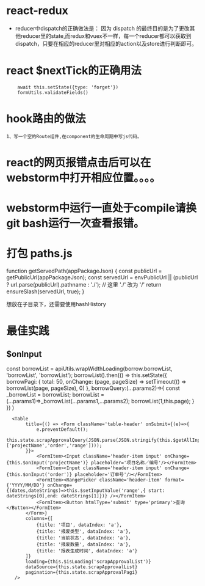 # react-redux
- reducer中dispatch的正确做法是：
    因为 dispatch 的最终目的是为了更改其他reducer里的state,而redux和vuex不一样，每一个reducer都可以获取到dispatch，只要在相应的reducer里对相应的action以及store进行判断即可。

# react $nextTick的正确用法
        await this.setState({type: 'forget'})
        formUtils.validateFields()

# hook路由的做法
    1、写一个空的Route组件,在component的生命周期中写js代码。

# react的网页报错点击后可以在webstorm中打开相应位置。。。。

# webstorm中运行一直处于compile请换git bash运行一次查看报错。

# 打包 paths.js 
  function getServedPath(appPackageJson) {
  const publicUrl = getPublicUrl(appPackageJson);
  const servedUrl =
      envPublicUrl || (publicUrl ? url.parse(publicUrl).pathname : './');  // 这里 './' 改为 '/'
    return ensureSlash(servedUrl, true);
  }

  想放在子目录下，还需要使用hashHistory


# 最佳实践
## $onInput
   const borrowList = apiUtils.wrapWidthLoading(borrow.borrowList, 'borrowList', 'borrowList');
   borrowList().then(() => this.setState({
         borrowPagi: {
             total: 50,
             onChange: (page, pageSize) => setTimeout(() => borrowList(page, pageSize), 0)
         },
           borrowQuery:(...params2)=>{
               const _borrowList = borrowList;
               borrowList = (...params1)=>_borrowList(...params1,...params2);
               borrowList(1,this.page);
           }
       })
   )

      <Table
           title={() => <Form className='table-header' onSubmit={(e)=>{
               e.preventDefault();
               this.state.scrapApprovalQuery(JSON.parse(JSON.stringify(this.$getAllInputValue(),['projectName','order','range'])));
           }}>
               <FormItem><Input className='header-item input' onChange={this.$onInput('projectName')} placeholder='项目名称／编号'/></FormItem>
               <FormItem><Input className='header-item input' onChange={this.$onInput('order')} placeholder='订单号'/></FormItem>
               <FormItem><RangePicker className='header-item' format={'YYYY/MM/DD'} onChange={(dates,dateStrings)=>this.$setInputValue('range',{ start: dateStrings[0],end: dateStrings[1]})} /></FormItem>
               <FormItem><Button htmlType='submit' type='primary'>查询</Button></FormItem>
           </Form>}
           columns={[
               {title: '项目', dataIndex: 'a'},
               {title: '报废类型', dataIndex: 'a'},
               {title: '当前状态', dataIndex: 'a'},
               {title: '报废数量', dataIndex: 'a'},
               {title: '报表生成时间', dataIndex: 'a'}
           ]}
           loading={this.$isLoading('scrapApprovalList')}
           dataSource={this.state.scrapApprovalList}
           pagination={this.state.scrapApprovalPagi}
       />